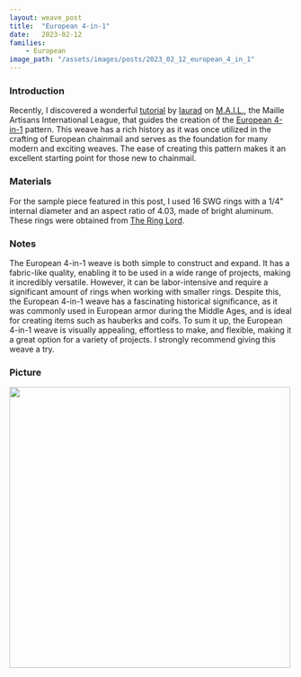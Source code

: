 ```yaml
---
layout: weave_post
title:  "European 4-in-1"
date:   2023-02-12
families:
    - European
image_path: "/assets/images/posts/2023_02_12_european_4_in_1"
---
```


### Introduction

Recently, I discovered a wonderful [tutorial](https://www.mailleartisans.org/articles/articledisplay.php?key=140) by [laurad](https://www.mailleartisans.org/members/memberdisplay.php?key=843) on [M.A.I.L.](https://www.mailleartisans.org/), the Maille Artisans International League, that guides the creation of the [European 4-in-1](https://www.mailleartisans.org/weaves/weavedisplay.php?key=6) pattern. This weave has a rich history as it was once utilized in the crafting of European chainmail and serves as the foundation for many modern and exciting weaves. The ease of creating this pattern makes it an excellent starting point for those new to chainmail.

### Materials

For the sample piece featured in this post, I used 16 SWG rings with a 1/4" internal diameter and an aspect ratio of 4.03, made of bright aluminum. These rings were obtained from [The Ring Lord](https://theringlord.com/).

### Notes

The European 4-in-1 weave is both simple to construct and expand. It has a fabric-like quality, enabling it to be used in a wide range of projects, making it incredibly versatile. However, it can be labor-intensive and require a significant amount of rings when working with smaller rings. Despite this, the European 4-in-1 weave has a fascinating historical significance, as it was commonly used in European armor during the Middle Ages, and is ideal for creating items such as hauberks and coifs. To sum it up, the European 4-in-1 weave is visually appealing, effortless to make, and flexible, making it a great option for a variety of projects. I strongly recommend giving this weave a try.

### Picture

<img src="{{ site.baseurl }}{{ page.image_path }}/european_4_in_1.jpg" width="500">
